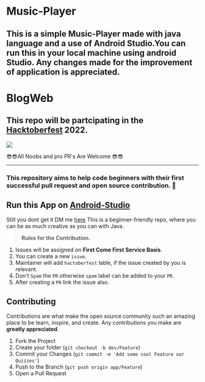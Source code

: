 # Music-Player
## This is a simple Music-Player made with java language and a use of Android Studio.You can run this in your local machine using android Studio. Any changes made for the improvement of application is appreciated.
# BlogWeb
 ## This repo will be partcipating in the [Hacktoberfest](https://hacktoberfest.com/) 2022.

![](https://hacktoberfest.digitalocean.com/_nuxt/img/logo-hacktoberfest-full.f42e3b1.svg)
  
 😎😎All Noobs and pro PR's Are  Welcome 😎😎<br><hr>

### This repository aims to help code beginners with their first successful pull request and open source contribution. :partying_face:
 ## Run this App on [Android-Studio](https://developer.android.com/studio?gclid=CjwKCAjw7p6aBhBiEiwA83fGur88lfnQ7acmy0NCFx613Vt8G9GrTpld2-xCnpO4A3qZW9TaR1xXtxoCnegQAvD_BwE&gclsrc=aw.ds)
 Still you dont get it DM me [here](https://www.linkedin.com/in/sajiya-salat-0a2a78245/)
This is a beginner-friendly repo, where you can be as much creative as you can with Java.

> **Rules for the Contribution.**
1. Issues will be assigned on **First Come First Service Basis**.
2. You can create a new `issue`.
3. Maintainer will add `hactoberfest` lable, if the issue created by you is relevant.
4. Don't `Spam` the `PR` otherwise `spam` label can be added to your `PR`.
5. After creating a `PR` link the issue also.

## Contributing

Contributions are what make the open source community such an amazing place to be learn, inspire, and create. Any contributions you make are **greatly appreciated**.

1. Fork the Project
2. Create your folder (`git checkout -b dev/Feature`)
3. Commit your Changes (`git commit -m 'Add some cool Feature oor Quizzes'`)
4. Push to the Branch (`git push origin app/Feature`)
5. Open a Pull Request
